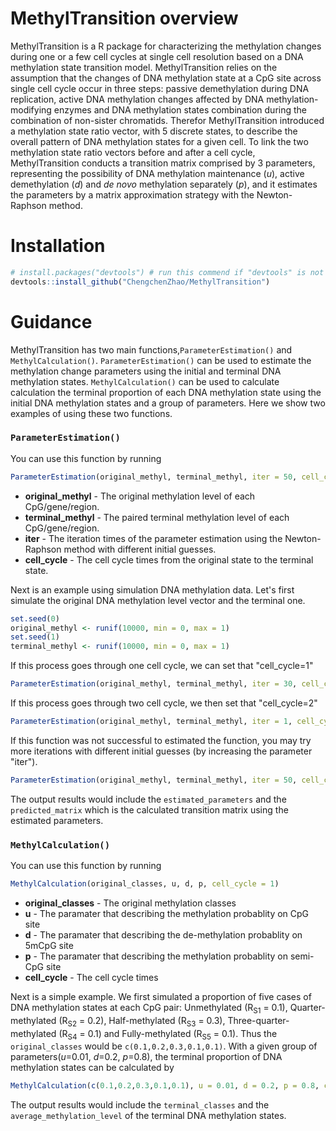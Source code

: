 # MethylTransition overview

MethylTransition is a R package for characterizing the methylation changes during one or a few cell cycles at single cell resolution based on a DNA methylation state transition model. MethylTransition relies on the assumption that the changes of DNA methylation state at a CpG site across single cell cycle occur in three steps: passive demethylation during DNA replication, active DNA methylation changes affected by DNA methylation-modifying enzymes and DNA methylation states combination during the combination of non-sister chromatids. Therefor MethylTransition introduced a methylation state ratio vector, with 5 discrete states, to describe the overall pattern of DNA methylation states for a given cell. To link the two methylation state ratio vectors before and after a cell cycle, MethylTransition conducts a transition matrix comprised by 3 parameters, representing the possibility of DNA methylation maintenance (*u*), active demethylation (*d*) and *de novo* methylation separately (*p*), and it estimates the parameters by a matrix approximation strategy with the Newton-Raphson method. 
<!-- # [Citation: If you use this code, please cite Zhao, C. et.al.(2020). *A DNA methylation state transition model reveals the programmed epigenetic heterogeneity in pre-implantation embryos.* Under revision. ](https://zhanglab.tongji.edu.cn).-->

# Installation

```R
# install.packages("devtools") # run this commend if "devtools" is not installed
devtools::install_github("ChengchenZhao/MethylTransition")
```

# Guidance

MethylTransition has two main functions,`ParameterEstimation()` and `MethylCalculation()`. `ParameterEstimation()` can be used to estimate the methylation change parameters using the initial and terminal DNA methylation states. `MethylCalculation()` can be used to calculate calculation the terminal proportion of each DNA methylation state using the initial DNA methylation states and a group of parameters. Here we show two examples of using these two functions.

### ```ParameterEstimation()```

You can use this function by running
```R
ParameterEstimation(original_methyl, terminal_methyl, iter = 50, cell_cycle = 1)
```
- **original_methyl** - The original methylation level of each CpG/gene/region.
- **terminal_methyl** - The paired terminal methylation level of each CpG/gene/region.
- **iter** - The iteration times of the parameter estimation using the Newton-Raphson method with different initial guesses.
- **cell_cycle** - The cell cycle times from the original state to the terminal state.

Next is an example using simulation DNA methylation data.
Let's first simulate the original DNA methylation level vector and the terminal one.
```R
set.seed(0)
original_methyl <- runif(10000, min = 0, max = 1)
set.seed(1)
terminal_methyl <- runif(10000, min = 0, max = 1)
```

If this process goes through one cell cycle, we can set that "cell_cycle=1"
```R
ParameterEstimation(original_methyl, terminal_methyl, iter = 30, cell_cycle = 1)
```

If this process goes through two cell cycle, we then set that "cell_cycle=2"
```R
ParameterEstimation(original_methyl, terminal_methyl, iter = 1, cell_cycle = 2)
```

If this function was not successful to estimated the function, you may try more iterations with different initial guesses (by increasing the parameter "iter").
```R
ParameterEstimation(original_methyl, terminal_methyl, iter = 50, cell_cycle = 2)
```

The output results would include the `estimated_parameters` and the `predicted_matrix` which is the calculated transition matrix using the estimated parameters.

### ```MethylCalculation()```

You can use this function by running
```R
MethylCalculation(original_classes, u, d, p, cell_cycle = 1)
```
- **original_classes** - The original methylation classes
- **u** - The paramater that describing the methylation probablity on CpG site
- **d** - The paramater that describing the de-methylation probablity on 5mCpG site
- **p** - The paramater that describing the methylation probablity on semi-CpG site
- **cell_cycle** - The cell cycle times

Next is a simple example.
We first simulated a proportion of five cases of DNA methylation states at each CpG pair: Unmethylated (R<sub>S1</sub> = 0.1), Quarter-methylated (R<sub>S2</sub> = 0.2), Half-methylated (R<sub>S3</sub> = 0.3), Three-quarter-methylated (R<sub>S4</sub> = 0.1) and Fully-methylated (R<sub>S5</sub> = 0.1). Thus the `original_classes` would be `c(0.1,0.2,0.3,0.1,0.1)`. With a given group of parameters(*u*=0.01, *d*=0.2, *p*=0.8), the terminal proportion of DNA methylation states can be calculated by
```R
MethylCalculation(c(0.1,0.2,0.3,0.1,0.1), u = 0.01, d = 0.2, p = 0.8, cell_cycle = 1)
```

The output results would include the `terminal_classes` and the `average_methylation_level` of the terminal DNA methylation states.
